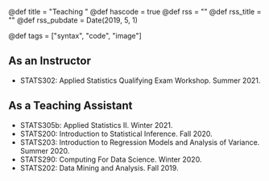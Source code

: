 @def title = "Teaching "
@def hascode = true
@def rss = ""
@def rss_title = ""
@def rss_pubdate = Date(2019, 5, 1)

@def tags = ["syntax", "code", "image"]

## As an Instructor

* STATS302: Applied Statistics Qualifying Exam Workshop. Summer 2021.

## As a Teaching Assistant

* STATS305b: Applied Statistics II. Winter 2021.
* STATS200:  Introduction to Statistical Inference. Fall 2020.
* STATS203: Introduction to Regression Models and Analysis of Variance. Summer 2020.
* STATS290: Computing For Data Science. Winter 2020.
* STATS202: Data Mining and Analysis. Fall 2019. 



